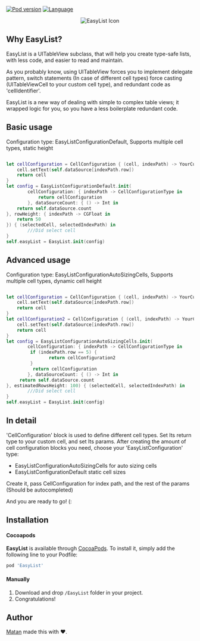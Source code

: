 

[![Pod version](https://img.shields.io/cocoapods/v/EasyList.svg?style=flat)](http://cocoadocs.org/docsets/EasyList)
[![Language](https://img.shields.io/badge/language-swift-orange.svg?style=flat)](https://developer.apple.com/swift)

<p align = "center"><img src="https://i.imgur.com/GlCRkUL.png" alt="EasyList Icon"/></p>


## Why EasyList?


EasyList is a UITableView subclass, that will help you create type-safe lists, with less code, and easier to read and maintain.

As you probably know, using UITableView forces you to implement delegate pattern, switch statements (In case of different cell types) force casting (UITableViewCell to your custom cell type), and redundant code as 'cellIdentifier'.

EasyList is a new way of dealing with simple to complex table views; it wrapped logic for you, so you have a less boilerplate redundant code.

## Basic usage
Configuration type: EasyListConfigurationDefault, Supports multiple cell types, static height

```Swift

let cellConfiguration = CellConfiguration { (cell, indexPath) -> YourCustomCell in
    cell.setText(self.dataSource[indexPath.row])
    return cell
}
let config = EasyListConfigurationDefault.init(
        cellConfiguration: { indexPath -> CellConfigurationType in
            return cellConfiguration
        }, dataSourceCount: { () -> Int in
    return self.dataSource.count
}, rowHeight: { indexPath -> CGFloat in
    return 50
}) { (selectedCell, selectedIndexPath) in
        ///Did select cell
}
self.easyList = EasyList.init(config)

```

## Advanced usage
Configuration type: EasyListConfigurationAutoSizingCells, Supports multiple cell types, dynamic cell height

```Swift

let cellConfiguration = CellConfiguration { (cell, indexPath) -> YourCustomCell in
    cell.setText(self.dataSource[indexPath.row])
    return cell
}
let cellConfiguration2 = CellConfiguration { (cell, indexPath) -> YourCustomCellWithDinamicSize in
    cell.setText(self.dataSource[indexPath.row])
    return cell
}
let config = EasyListConfigurationAutoSizingCells.init(
        cellConfiguration: { indexPath -> CellConfigurationType in
         if (indexPath.row == 5) {
                return cellConfiguration2
         }
          return cellConfiguration 
        }, dataSourceCount: { () -> Int in
     return self.dataSource.count
}, estimatedRowsHeight: 100) { (selectedCell, selectedIndexPath) in
        ///Did select cell
}
self.easyList = EasyList.init(config)

```

## In detail

'CellConfiguration' block is used to define different cell types.
Set Its return type to your custom cell, and set Its params.
After creating the amount of cell configuration blocks you need, choose your 'EasyListConfiguration' type:
- EasyListConfigurationAutoSizingCells for auto sizing cells
- EasyListConfigurationDefault static cell sizes

Create it, pass CellConfiguration for index path, and the rest of the params (Should be autocompleted)

And you are ready to go! (:

## Installation

#### Cocoapods
**EasyList** is available through [CocoaPods](http://cocoapods.org). To install
it, simply add the following line to your Podfile:

```ruby
pod 'EasyList'
```

#### Manually
1. Download and drop ```/EasyList``` folder in your project.  
2. Congratulations!  

## Author

[Matan](https://github.com/mcmatan) made this with ❤️.
